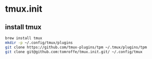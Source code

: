 # tmux.init

## install tmux

```bash
brew install tmux
mkdir -p ~/.config/tmux/plugins
git clone https://github.com/tmux-plugins/tpm ~/.tmux/plugins/tpm
git clone git@github.com:tomroffe/tmux.init.git/ ~/.config/tmux
```

